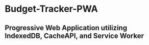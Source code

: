 # Budget-Tracker-PWA

## Progressive Web Application utilizing IndexedDB, CacheAPI, and Service Worker
#

